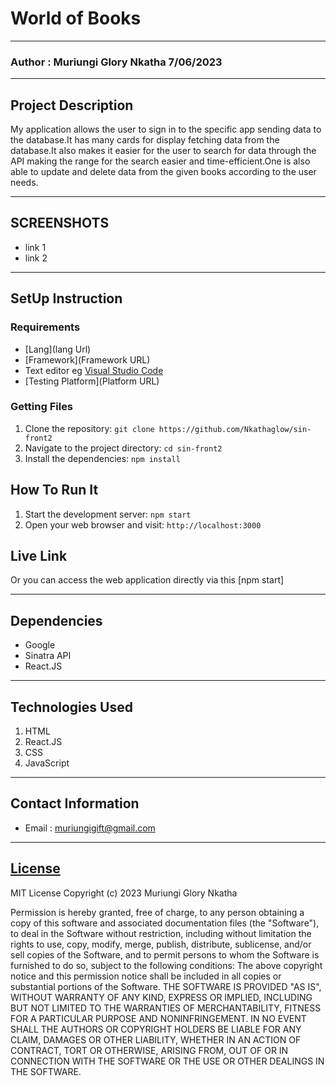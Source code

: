 # World of Books
*****
### Author : Muriungi Glory Nkatha 7/06/2023
****
## Project Description
My application allows the user to sign in to the specific app sending data to the database.It has many cards for display fetching data from the database.It also makes it easier for the user to search for data through the API making the range for the search easier and time-efficient.One is also able to update and delete data from the given books according to the user needs.
******

## SCREENSHOTS
- link 1
- link 2


********
## SetUp Instruction
### Requirements
* [Lang](lang Url)
* [Framework](Framework URL)
* Text editor eg [Visual Studio Code](https://code.visualstudio.com/download)
* [Testing Platform](Platform URL)


### Getting Files
1. Clone the repository: `git clone https://github.com/Nkathaglow/sin-front2`
2. Navigate to the project directory: `cd sin-front2`
3. Install the dependencies: `npm install`

## How To Run It
1. Start the development server: `npm start`
2. Open your web browser and visit: `http://localhost:3000`

## Live Link
Or you can access the web application directly via this [npm start]
*****
## Dependencies
- Google
- Sinatra API
- React.JS
*****
## Technologies Used
1. HTML
2. React.JS
3. CSS
4. JavaScript
*****
## Contact Information
* Email : muriungigift@gmail.com
*****
## [License](LICENSE)
MIT License
Copyright (c) 2023 Muriungi Glory Nkatha

Permission is hereby granted, free of charge, to any person obtaining a copy
of this software and associated documentation files (the "Software"), to deal
in the Software without restriction, including without limitation the rights
to use, copy, modify, merge, publish, distribute, sublicense, and/or sell
copies of the Software, and to permit persons to whom the Software is
furnished to do so, subject to the following conditions:
The above copyright notice and this permission notice shall be included in all
copies or substantial portions of the Software.
THE SOFTWARE IS PROVIDED "AS IS", WITHOUT WARRANTY OF ANY KIND, EXPRESS OR
IMPLIED, INCLUDING BUT NOT LIMITED TO THE WARRANTIES OF MERCHANTABILITY,
FITNESS FOR A PARTICULAR PURPOSE AND NONINFRINGEMENT. IN NO EVENT SHALL THE
AUTHORS OR COPYRIGHT HOLDERS BE LIABLE FOR ANY CLAIM, DAMAGES OR OTHER
LIABILITY, WHETHER IN AN ACTION OF CONTRACT, TORT OR OTHERWISE, ARISING FROM,
OUT OF OR IN CONNECTION WITH THE SOFTWARE OR THE USE OR OTHER DEALINGS IN THE
SOFTWARE.

